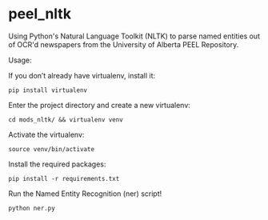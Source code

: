 peel_nltk
=========

Using Python's Natural Language Toolkit (NLTK) to parse named entities out of OCR'd newspapers from the University of Alberta PEEL Repository.

Usage:

If you don’t already have virtualenv, install it:

    pip install virtualenv

Enter the project directory and create a new virtualenv:

    cd mods_nltk/ && virtualenv venv

Activate the virtualenv:

    source venv/bin/activate

Install the required packages:

    pip install -r requirements.txt

Run the Named Entity Recognition (ner) script!

    python ner.py

